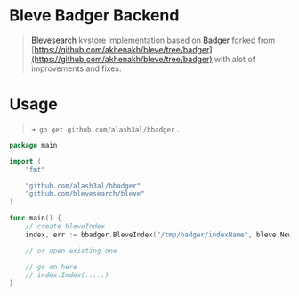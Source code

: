 Bleve Badger Backend
=====================
> [Blevesearch](https://github.com/blevesearch/bleve) kvstore implementation based on [Badger](https://github.com/dgraph-io/badger) forked from [https://github.com/akhenakh/bleve/tree/badger](https://github.com/akhenakh/bleve/tree/badger) with alot of improvements and fixes.

Usage
==========
> `➜ go get github.com/alash3al/bbadger` .

```go
package main

import (
	"fmt"

	"github.com/alash3al/bbadger"
	"github.com/blevesearch/bleve"
)

func main() {
	// create bleveIndex
	index, err := bbadger.BleveIndex("/tmp/badger/indexName", bleve.NewIndexMapping())

	// or open existing one

	// go on here
	// index.Index(.....)
}

```
